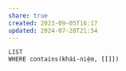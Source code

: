 ```yaml
---
share: true
created: 2023-09-05T16:17
updated: 2024-07-28T21:54
---
```

```dataview
LIST
WHERE contains(khái-niệm, [[]])
```